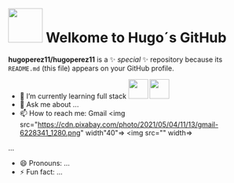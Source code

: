 # <img src="https://media3.giphy.com/media/v1.Y2lkPTc5MGI3NjExOHpubnZhZDdwY3F1eGhneTdrdTZiMm43NTFzdW9tMjY2M3hhc3BneSZlcD12MV9pbnRlcm5hbF9naWZfYnlfaWQmY3Q9Zw/vWiNUPfk8QajvkLI9S/giphy.gif" width="70"> Welkome to Hugo´s GitHub


**hugoperez11/hugoperez11** is a ✨ _special_ ✨ repository because its `README.md` (this file) appears on your GitHub profile.




- 🌱 I’m currently learning full stack  <img src="https://cdn.pixabay.com/photo/2022/03/21/21/44/file-7084006_1280.png" width="40"> <img src="https://cdn.pixabay.com/photo/2022/03/21/21/44/file-7084005_1280.png" width="40">
- 💬 Ask me about ...
- 📫 How to reach me: Gmail <img src="https://cdn.pixabay.com/photo/2021/05/04/11/13/gmail-6228341_1280.png" width"40"=> <img src="" width=>

...
- 😄 Pronouns: ...
- ⚡ Fun fact: ...


